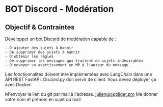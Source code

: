 # BOT Discord - Modération 

## Objectif & Contraintes

Développer un bot Discord de modération capable de :

    - D'ajouter des sujets à bannir
    - De supprimer des sujets à bannir
    - D'obtenir les règles
    - De supprimer les messages qui traitent de sujets indésirables
    - D'envoyer un avertissement en MP à l'auteur du message.

Les fonctionnalités doivent être implémentées avec LangChain dans une API REST FastAPI. Discord.py doit servir de client. Vous devez déployer ça avec Docker.

M'envoyer le lien du git par mail à l'adresse.
julien@oppliger.pro
Me donner votre nom et prénom en sujet du mail.
